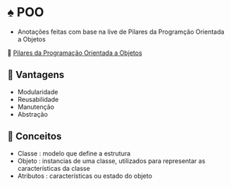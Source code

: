 # ♠ POO 


- Anotações feitas com base na live de Pilares da Programção Orientada a Objetos 

🔎 [Pilares da Programação Orientada a Objetos](https://web.dio.me/lives/pilares-da-programacao-orientada-a-objetos?back=/track/engenharia-dados-python) 

## 📕 Vantagens 
- Modularidade 
- Reusabilidade
- Manutenção 
- Abstração 

 ## 📘 Conceitos
- Classe : modelo que define a estrutura 
- Objeto : instancias de uma classe, utilizados para representar as características da classe
- Atributos : características ou estado do objeto 

